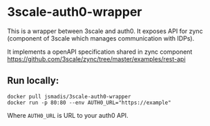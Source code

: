 # 3scale-auth0-wrapper

This is a wrapper between 3scale and auth0. It exposes API for zync (component of 3scale which manages communication with IDPs).

It implements a openAPI specification shared in zync component https://github.com/3scale/zync/tree/master/examples/rest-api


## Run locally:
```
docker pull jsmadis/3scale-auth0-wrapper
docker run -p 80:80 --env AUTH0_URL="https://example" 
```
Where `AUTH0_URL` is URL to your auth0 API.
